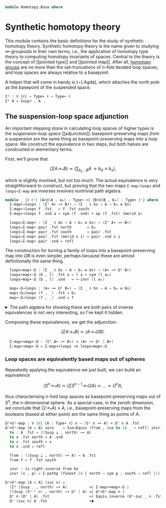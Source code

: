 <!--
```agda
{-# OPTIONS -vtactic.hlevel:10 #-}
open import 1Lab.Prelude

open import Algebra.Group.Homotopy

open import Data.List using (_∷_ ; [])

open import Homotopy.Space.Suspension
open import Homotopy.Space.Sphere
open import Homotopy.Loopspace
```
-->

```agda
module Homotopy.Base where
```

# Synthetic homotopy theory

This module contains the basic definitions for the study of synthetic
homotopy theory. Synthetic homotopy theory is the name given to studying
$\infty$-groupoids in their own terms, i.e., the application of homotopy type
theory to computing homotopy invariants of spaces. Central to the theory
is the concept of [[pointed type]] and [[pointed map]]. After all, [homotopy
groups] are no more than the set-truncations of n-fold iterated loop
spaces, and loop spaces are always relative to a basepoint.

[homotopy groups]: Algebra.Group.Homotopy.html

A helper that will come in handy is `Σ∙`{.Agda}, which attaches the
north pole as the basepoint of the suspended space.

```agda
Σ¹ : ∀ {ℓ} → Type∙ ℓ → Type∙ ℓ
Σ¹ A = Susp∙ ⌞ A ⌟
```

## The suspension-loop space adjunction

An important stepping stone in calculating loop spaces of higher types
is the _suspension-loop space_ [[adjunction]]: basepoint-preserving maps
_from_ a suspension are the same thing as basepoint-preserving maps
_into_ a loop space. We construct the equivalence in two steps, but both
halves are constructed in elementary terms.

First, we'll prove that

$$
(\Sigma A \to_* B) \simeq \left(\sum_{b_s : B} A \to b_0 \equiv b_s\right),
$$

which is slightly involved, but not too much. The actual equivalence is
very straightforward to construct, but proving that the two maps
`Σ-map→loops` and `loops→Σ-map` are inverses involves nontrivial path
algebra.

```agda
module _ {ℓ ℓ'} {A∙@(A , a₀) : Type∙ ℓ} {B∙@(B , b₀) : Type∙ ℓ'} where
  Σ-map∙→loops : (Σ¹ A∙ →∙ B∙) → (Σ _ λ bs → A → b₀ ≡ bs)
  Σ-map∙→loops f .fst   = f .fst south
  Σ-map∙→loops f .snd a = sym (f .snd) ∙ ap (f .fst) (merid a)

  loops→Σ-map∙ : (Σ _ λ bs → A → b₀ ≡ bs) → (Σ¹ A∙ →∙ B∙)
  loops→Σ-map∙ pair .fst north       = b₀
  loops→Σ-map∙ pair .fst south       = pair .fst
  loops→Σ-map∙ pair .fst (merid x i) = pair .snd x i
  loops→Σ-map∙ pair .snd = refl
```

The construction for turning a family of loops into a
basepoint-preserving map into $\Omega B$ is even simpler, perhaps
because these are almost definitionally the same thing.

```agda
  loops→map∙-Ω : (Σ _ λ bs → A → b₀ ≡ bs) → (A∙ →∙ Ω¹ B∙)
  loops→map∙-Ω (b , l) .fst a = l a ∙ sym (l a₀)
  loops→map∙-Ω (b , l) .snd   = ∙-invr (l a₀)

  map∙-Ω→loops : (A∙ →∙ Ω¹ B∙) → (Σ _ λ bs → A → b₀ ≡ bs)
  map∙-Ω→loops (f , _) .fst = b₀
  map∙-Ω→loops (f , _) .snd = f
```

<details>
<summary>The path algebra for showing these are both pairs of inverse
equivalences is not very interesting, so I've kept it hidden.</summary>

```agda
  Σ-map∙≃loops : (Σ¹ A∙ →∙ B∙) ≃ (Σ _ λ b → A → b₀ ≡ b)
  Σ-map∙≃loops = Iso→Equiv (Σ-map∙→loops , iso loops→Σ-map∙ invr invl) where
    invr : is-right-inverse loops→Σ-map∙ Σ-map∙→loops
    invr (p , q) = Σ-pathp refl $ funext λ a → ∙-idl (q a)

    invl : is-left-inverse loops→Σ-map∙ Σ-map∙→loops
    invl (f , pres) i = funext f' i , λ j → pres (~ i ∨ j) where
      f' : (a : Susp A) → loops→Σ-map∙ (Σ-map∙→loops (f , pres)) .fst a ≡ f a
      f' north = sym pres
      f' south = refl
      f' (merid x i) j = ∙-filler₂ (sym pres) (ap f (merid x)) j i

  loops≃map∙-Ω : (Σ _ λ bs → A → b₀ ≡ bs) ≃ (A∙ →∙ Ω¹ B∙)
  loops≃map∙-Ω = Iso→Equiv (loops→map∙-Ω , iso map∙-Ω→loops invr invl) where
    lemma' : ∀ {ℓ} {A : Type ℓ} {x : A} (q : x ≡ x) (r : refl ≡ q)
           → ap (λ p → q ∙ sym p) r ∙ ∙-invr q ≡ ∙-idr q ∙ sym r
    lemma' q r =
      J (λ q' r → ap (λ p → q' ∙ sym p) r ∙ ∙-invr q' ≡ ∙-idr q' ∙ sym r)
        (∙-idl _ ∙ sym (∙-idr _))
        r

    invr : is-right-inverse map∙-Ω→loops loops→map∙-Ω
    invr (b , x) = Σ-pathp (funext (λ a → ap₂ _∙_ refl (ap sym x) ∙ ∙-idr _)) (to-pathp (subst-path-left _ _ ∙ lemma)) where
      lemma =
        ⌜ sym (ap₂ _∙_ refl (ap sym x) ∙ ∙-idr (b a₀)) ⌝ ∙ ∙-invr (b a₀)          ≡⟨ ap! (sym-∙ (sym _) _) ⟩
        (sym (∙-idr (b a₀)) ∙ ap (b a₀ ∙_) (ap sym (sym x))) ∙ ∙-invr (b a₀)      ≡⟨ sym (∙-assoc _ _ _) ⟩
        sym (∙-idr (b a₀)) ∙ ⌜ ap (λ p → b a₀ ∙ sym p) (sym x) ∙ ∙-invr (b a₀) ⌝  ≡⟨ ap! (lemma' (b a₀) (sym x)) ⟩
        sym (∙-idr (b a₀)) ∙ ∙-idr (b a₀) ∙ x                                     ≡⟨ ∙-cancell _ _ ⟩
        x                                                                         ∎

    invl : is-left-inverse map∙-Ω→loops loops→map∙-Ω
    invl (f , p) = Σ-pathp (p a₀) $ to-pathp $ funext $ λ x →
        subst-path-right _ _ ∙ sym (∙-assoc _ _ _)
      ∙ ap₂ _∙_ refl (∙-invl (p a₀)) ∙ ∙-idr _
      ∙ ap p (transport-refl x)
```
</details>

Composing these equivalences, we get the adjunction:

$$
(\Sigma A \to_* B) \simeq (A \to_* \Omega B).
$$

```agda
  Σ-map∙≃map∙-Ω : (Σ¹ A∙ →∙ B∙) ≃ (A∙ →∙ Ωⁿ 1 B∙)
  Σ-map∙≃map∙-Ω = Σ-map∙≃loops ∙e loops≃map∙-Ω
```

### Loop spaces are equivalently based maps out of spheres

Repeatedly applying the equivalence we just built, we can build an
equivalence

$$
(S^n \to_* A) \simeq (\Sigma S^{n - 1} \to_* \Omega A) \simeq ... \simeq \Omega^n A,
$$

thus characterising $n$-fold loop spaces as basepoint-preserving maps
out of $S^n$, the $n$-dimensional sphere. As a special case, in the
zeroth dimension, we conclude that $(2 \to_* A) \equiv A$, i.e.,
basepoint-preserving maps from the booleans (based at either point) are
the same thing as points of $A$.

```agda
Ωⁿ≃Sⁿ-map : ∀ {ℓ} {A : Type∙ ℓ} n → (Sⁿ n →∙ A) ≃ Ωⁿ n A .fst
Ωⁿ≃Sⁿ-map {A = A} zero    = Iso→Equiv (from , iso to (λ _ → refl) invr) where
  to : A .fst → ((Susp ⊥ , north) →∙ A)
  to x .fst north = A .snd
  to x .fst south = x
  to x .snd = refl

  from : ((Susp ⊥ , north) →∙ A) → A .fst
  from f = f .fst south

  invr : is-right-inverse from to
  invr (x , p) = Σ-pathp (funext (λ { north → sym p ; south → refl })) λ i j → p (~ i ∨ j)

Ωⁿ≃Sⁿ-map {A = A} (suc n) =
  (Σ¹ (Susp _ , north) →∙ A)          ≃⟨ Σ-map∙≃map∙-Ω ⟩
  ((Susp (Sⁿ⁻¹ n) , north) →∙ Ωⁿ 1 A) ≃⟨ Ωⁿ≃Sⁿ-map n ⟩
  Ωⁿ n (Ωⁿ 1 A) .fst                  ≃⟨ Equiv.inverse (Ωⁿ-suc _ n .fst) ⟩
  Ωⁿ (suc n) A .fst                   ≃∎
```
